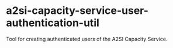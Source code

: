 # a2si-capacity-service-user-authentication-util
Tool for creating authenticated users of the A2SI Capacity Service.
